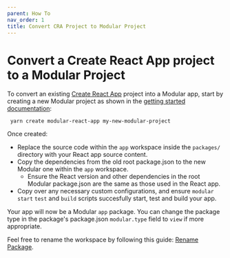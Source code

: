 ```yaml
---
parent: How To
nav_order: 1
title: Convert CRA Project to Modular Project
---
```


# Convert a Create React App project to a Modular Project

To convert an existing [Create React App](https://create-react-app.dev/) project
into a Modular app, start by creating a new Modular project as shown in the
[getting started documentation](../index.md):

` yarn create modular-react-app my-new-modular-project`

Once created:

- Replace the source code within the `app` workspace inside the `packages/`
  directory with your React app source content.
- Copy the dependencies from the old root package.json to the new Modular one
  within the `app` workspace.
  - Ensure the React version and other dependencies in the root Modular
    package.json are the same as those used in the React app.
- Copy over any necessary custom configurations, and ensure `modular start`
  `test` and `build` scripts succesfully start, test and build your app.

Your app will now be a Modular `app` package. You can change the package type in
the package's package.json `modular.type` field to `view` if more appropriate.

Feel free to rename the workspace by following this guide:
[Rename Package](./rename-package).
